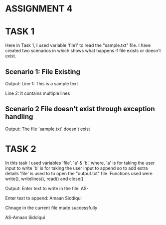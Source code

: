 # ASSIGNMENT 4

# TASK 1
 Here in Task 1, I used variable 'file1' to read the "sample.txt" file.
 I have created two scenarios in which shows what happens if file exists or doesn't exist.
 ## Scenario 1: File Existing
 Output:
 Line 1: This is a sample text
 
 Line 2: It contains multiple lines

 ## Scenario 2 File doesn't exist through exception handling
 Output:
 The file 'sample.txt' doesn't exist

# TASK 2
 In this task I used variables 'file', 'a' & 'b', where,
 'a' is for taking the user input to write
 'b' is for taking the user input to append so to add extra details
 'file' is used to to open the "output.txt" file.
 Functions used were write(), writelines(), read() and close()

Output:
Enter text to write in the file: AS-

Enter text to append: Amaan Siddiqui

Chnage in the current file made successfully

AS-Amaan Siddiqui
